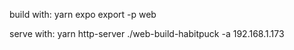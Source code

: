 build with:
yarn expo export -p web

serve with:
yarn http-server ./web-build-habitpuck -a 192.168.1.173
